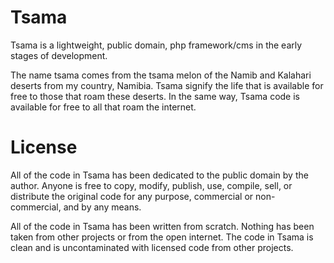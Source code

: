 Tsama
=====

Tsama is a lightweight, public domain, php framework/cms in the early stages of development.

The name tsama comes from the tsama melon of the Namib and Kalahari deserts from my country, Namibia. Tsama signify the life that is available for free to those that roam these deserts. In the same way, Tsama code is available for free to all that roam the internet.

License
=======

All of the code in Tsama has been dedicated to the public domain by the author. Anyone is free to copy, modify, publish, use, compile, sell, or distribute the original code for any purpose, commercial or non-commercial, and by any means.

All of the code in Tsama has been written from scratch. Nothing has been taken from other projects or from the open internet. The code in Tsama is clean and is uncontaminated with licensed code from other projects.
